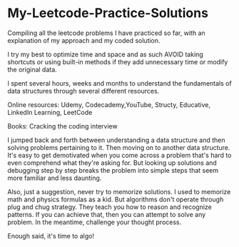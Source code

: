 # My-Leetcode-Practice-Solutions

Compiling all the leetcode problems I have practiced so far, with an explanation of
my approach and my coded solution.

I try my best to optimize time and space and as such AVOID taking shortcuts or using built-in methods if they add unnecessary time or modify the original data.

I spent several hours, weeks and months to understand the fundamentals of data structures through several different resources.

Online resources:
Udemy, Codecademy,YouTube, Structy, Educative, LinkedIn Learning, LeetCode

Books:
Cracking the coding interview

I jumped back and forth between understanding a data structure and then solving problems pertaining to it. Then moving on to another data structure. It's easy to get demotivated when you come across a problem that's hard to even comprehend what they're asking for. But looking up solutions and debugging step by step breaks the problem into simple steps that seem more familiar and less daunting.

Also, just a suggestion, never try to memorize solutions. I used to memorize math and physics formulas as a kid. But algorithms don't operate through plug and chug strategy. They teach you how to reason and recognize patterns. If you can achieve that, then you can attempt to solve any problem. In the meantime, challenge your thought process.

Enough said, it's time to algo!
